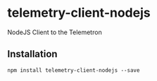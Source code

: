 # telemetry-client-nodejs

NodeJS Client to the Telemetron

## Installation

```
npm install telemetry-client-nodejs --save
```

